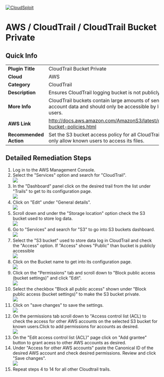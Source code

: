 [![CloudSploit](https://cloudsploit.com/img/logo-new-big-text-100.png "CloudSploit")](https://cloudsploit.com)

# AWS / CloudTrail / CloudTrail Bucket Private

## Quick Info

| | |
|-|-|
| **Plugin Title** | CloudTrail Bucket Private |
| **Cloud** | AWS |
| **Category** | CloudTrail |
| **Description** | Ensures CloudTrail logging bucket is not publicly accessible |
| **More Info** | CloudTrail buckets contain large amounts of sensitive account data and should only be accessible by logged in users. |
| **AWS Link** | http://docs.aws.amazon.com/AmazonS3/latest/dev/example-bucket-policies.html |
| **Recommended Action** | Set the S3 bucket access policy for all CloudTrail buckets to only allow known users to access its files. |

## Detailed Remediation Steps
1. Log in to the AWS Management Console.
2. Select the "Services" option and search for "CloudTrail".</br><img src="/resources/aws/cloudtrail/cloudtrail-bucket-private/step2.png"/>
3. In the "Dashboard" panel click on the desired trail from the list under "Trails" to get to its configuration page.</br> <img src="/resources/aws/cloudtrail/cloudtrail-bucket-private/step3.png"/>
4. Click on "Edit" under "General details".</br><img src="/resources/aws/cloudtrail/cloudtrail-bucket-private/step4.png"/>
5. Scroll down and under the "Storage location" option check the S3 bucket used to store log data.</br><img src="/resources/aws/cloudtrail/cloudtrail-bucket-private/step5.png"/>
6. Go to "Services" and search for "S3" to go into S3 buckets dashboard.</br><img src="/resources/aws/cloudtrail/cloudtrail-bucket-private/step6.png"/>
7. Select the "S3 bucket" used to store data log in CloudTrail and check the "Access" option. If "Access" shows "Public" than bucket is publicly accessible </br><img src="/resources/aws/cloudtrail/cloudtrail-bucket-private/step7.png"/>
8. Click on the Bucket name to get into its configuration page. </br><img src="/resources/aws/cloudtrail/cloudtrail-bucket-private/step8.png"/>
9. Click on the "Permissions" tab and scroll down to "Block public access (bucket settings)" and click "Edit".</br><img src="/resources/aws/cloudtrail/cloudtrail-bucket-private/step9.png"/>
10. Select the checkbox "Block all public access" shown under "Block public access (bucket settings)" to make the S3 bucket private.</br><img src="/resources/aws/cloudtrail/cloudtrail-bucket-private/step10.png"/>
11. Click on "save changes" to save the settings.</br><img src="/resources/aws/cloudtrail/cloudtrail-bucket-private/step11.png"/>
12. On the permissions tab scroll down to "Access control list (ACL) to check the access for other AWS accounts on the selected S3 bucket for known users.Click to add permissions for accounts as desired.</br><img src="/resources/aws/cloudtrail/cloudtrail-bucket-private/step12.png"/>
13. On the "Edit access control list (ACL)" page click on "Add grantee" button to grant acess to other AWS accounts as desired.
14. Under "Access for other AWS accounts" paste the Canonical ID of the desired AWS account and check desired permissions. Review and click "Save changes". </br><img src="/resources/aws/cloudtrail/cloudtrail-bucket-private/step14.png"/>
15. Repeat steps 4 to 14 for all other Cloudtrail trails.
